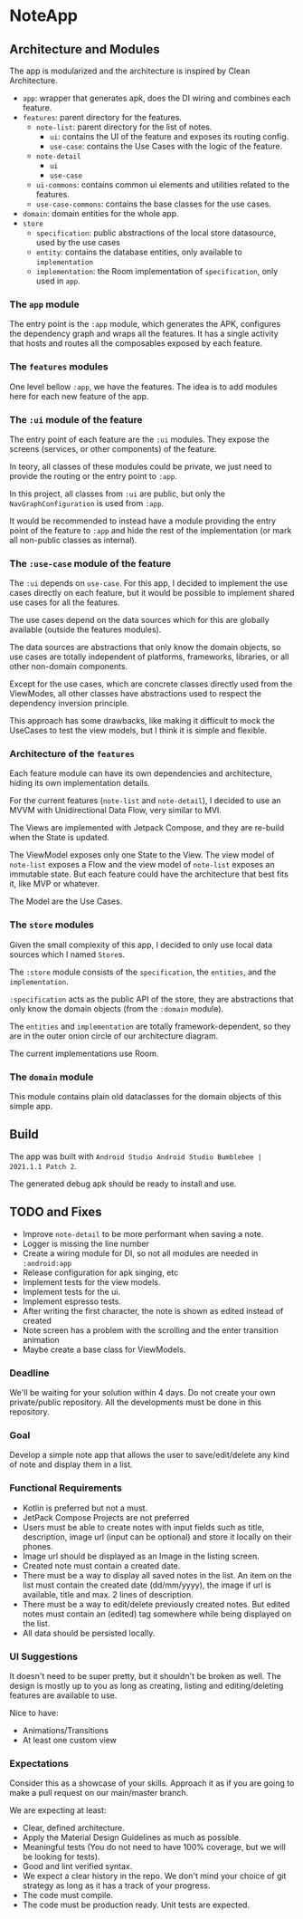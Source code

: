 # NoteApp

## Architecture and Modules

The app is modularized and the architecture is inspired by Clean Architecture.

- `app`: wrapper that generates apk, does the DI wiring and combines each feature.
- `features`: parent directory for the features.
    - `note-list`: parent directory for the list of notes.
        - `ui`: contains the UI of the feature and exposes its routing config.
        - `use-case`: contains the Use Cases with the logic of the feature.
    - `note-detail`
        - `ui`
        - `use-case`
    - `ui-commons`: contains common ui elements and utilities related to the features.
    - `use-case-commons`: contains the base classes for the use cases.
- `domain`: domain entities for the whole app.
- `store`
    - `specification`: public abstractions of the local store datasource, used by the use cases
    - `entity`: contains the database entities, only available to `implementation`
    - `implementation`: the Room implementation of `specification`, only used in `app`.

### The `app` module

The entry point is the `:app` module, which generates the APK, configures the dependency graph and wraps all the features.
It has a single activity that hosts and routes all the composables exposed by each feature.

### The `features` modules

One level bellow `:app`, we have the features. The idea is to add modules here for each new feature of the app.

### The `:ui` module of the feature

The entry point of each feature are the `:ui` modules. They expose the screens (services, or other components) of the feature.

In teory, all classes of these modules could be private, we just need to provide the routing or the entry point to `:app`.

In this project, all classes from `:ui` are public, but only the `NavGraphConfiguration` is used from `:app`.

It would be recommended to instead have a module providing the entry point of the feature to `:app` and hide the rest of the implementation (or mark all non-public classes as internal).

### The `:use-case` module of the feature

The `:ui` depends on `use-case`. For this app, I decided to implement the use cases directly on each feature, but it would be possible to implement shared use cases for all the features.

The use cases depend on the data sources which for this are globally available (outside the features modules).

The data sources are abstractions that only know the domain objects, so use cases are totally independent of platforms, frameworks, libraries, or all other non-domain components.

Except for the use cases, which are concrete classes directly used from the ViewModes, all other classes have abstractions used to respect the dependency inversion principle.

This approach has some drawbacks, like making it difficult to mock the UseCases to test the view models, but I think it is simple and flexible.

### Architecture of the `features`

Each feature module can have its own dependencies and architecture, hiding its own implementation details.

For the current features (`note-list` and `note-detail`), I decided to use an MVVM with Unidirectional Data Flow, very similar to MVI.

The Views are implemented with Jetpack Compose, and they are re-build when the State is updated.

The ViewModel exposes only one State to the View. The view model of `note-list` exposes a Flow and the view model of `note-list` exposes an immutable state. But each feature could have the architecture that best fits it, like MVP or whatever.

The Model are the Use Cases.

### The `store` modules

Given the small complexity of this app, I decided to only use local data sources which I named `Store`s.

The `:store` module consists of the `specification`, the `entities`, and the `implementation`.

`:specification` acts as the public API of the store, they are abstractions that only know the domain objects (from the `:domain` module).

The `entities` and `implementation` are totally framework-dependent, so they are in the outer onion circle of our architecture diagram.

The current implementations use Room.

### The `domain` module

This module contains plain old dataclasses for the domain objects of this simple app.

## Build

The app was built with `Android Studio Android Studio Bumblebee | 2021.1.1 Patch 2`.

The generated debug apk should be ready to install and use.

## TODO and Fixes

- Improve `note-detail` to be more performant when saving a note.
- Logger is missing the line number
- Create a wiring module for DI, so not all modules are needed in `:android:app`
- Release configuration for apk singing, etc
- Implement tests for the view models.
- Implement tests for the ui.
- Implement espresso tests.
- After writing the first character, the note is shown as edited instead of created 
- Note screen has a problem with the scrolling and the enter transition animation
- Maybe create a base class for ViewModels.

### Deadline

We'll be waiting for your solution within 4 days. Do not create your own private/public repository. All the developments must be done in this repository.

### Goal ###

Develop a simple note app that allows the user to save/edit/delete any kind of note and display them in a list.

### Functional Requirements ###

* Kotlin is preferred but not a must.
* JetPack Compose Projects are not preferred
* Users must be able to create notes with input fields such as title, description, image url (input can be optional) and store it locally on their phones.
* Image url should be displayed as an Image in the listing screen.
* Created note must contain a created date.
* There must be a way to display all saved notes in the list. An item on the list must contain the created date (dd/mm/yyyy), the image if url is available, title and max. 2 lines of description.
* There must be a way to edit/delete previously created notes. But edited notes must contain an (edited) tag somewhere while being displayed on the list.
* All data should be persisted locally.

### UI Suggestions ###

It doesn't need to be super pretty, but it shouldn't be broken as well. The design is mostly up to you as long as creating, listing and editing/deleting features are available to use.

Nice to have:
* Animations/Transitions
* At least one custom view

### Expectations ###

Consider this as a showcase of your skills.
Approach it as if you are going to make a pull request on our main/master branch.

We are expecting at least:
* Clear, defined architecture.
* Apply the Material Design Guidelines as much as possible.
* Meaningful tests (You do not need to have 100% coverage, but we will be looking for tests).
* Good and lint verified syntax.
* We expect a clear history in the repo. We don't mind your choice of git strategy as long as it has a track of your progress.
* The code must compile.
* The code must be production ready. Unit tests are expected.

